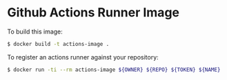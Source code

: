 # Github Actions Runner Image
To build this image:

```bash
$ docker build -t actions-image .
```

To register an actions runner against your repository:

```bash
$ docker run -ti --rm actions-image ${OWNER} ${REPO} ${TOKEN} ${NAME}
```

